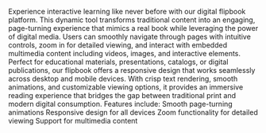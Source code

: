 Experience interactive learning like never before with our digital flipbook platform. This dynamic tool transforms traditional content into an engaging, page-turning experience that mimics a real book while leveraging the power of digital media. Users can smoothly navigate through pages with intuitive controls, zoom in for detailed viewing, and interact with embedded multimedia content including videos, images, and interactive elements.
Perfect for educational materials, presentations, catalogs, or digital publications, our flipbook offers a responsive design that works seamlessly across desktop and mobile devices. With crisp text rendering, smooth animations, and customizable viewing options, it provides an immersive reading experience that bridges the gap between traditional print and modern digital consumption.
Features include:
Smooth page-turning animations
Responsive design for all devices
Zoom functionality for detailed viewing
Support for multimedia content
 
